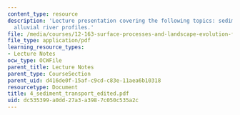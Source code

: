 ```yaml
---
content_type: resource
description: 'Lecture presentation covering the following topics: sediment transport,
  alluvial river profiles.'
file: /media/courses/12-163-surface-processes-and-landscape-evolution-fall-2004/dc535399a0dd27a3a3987c050c535a2c_4_sediment_transport_edited.pdf
file_type: application/pdf
learning_resource_types:
- Lecture Notes
ocw_type: OCWFile
parent_title: Lecture Notes
parent_type: CourseSection
parent_uid: d416de0f-15af-c9cd-c83e-11aea6b10318
resourcetype: Document
title: 4_sediment_transport_edited.pdf
uid: dc535399-a0dd-27a3-a398-7c050c535a2c
---
```

